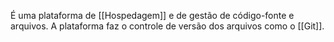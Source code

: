 É uma plataforma de [[Hospedagem]] e de gestão de código-fonte e arquivos. A plataforma faz o controle de versão dos arquivos como o [[Git]].